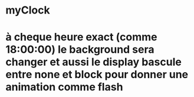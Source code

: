 # myClock
# à cheque heure exact (comme 18:00:00) le background sera changer et aussi le display bascule entre none et block pour donner une animation comme flash 
